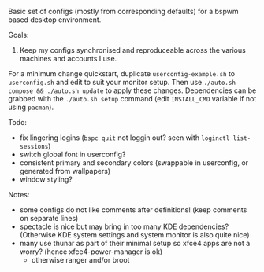  
Basic set of configs (mostly from corresponding defaults) for a bspwm based desktop environment.

Goals:
1. Keep my configs synchronised and reproduceable across the various machines and accounts I use.

For a minimum change quickstart, duplicate `userconfig-example.sh` to `userconfig.sh` and edit to suit your monitor setup. Then use `./auto.sh compose && ./auto.sh update` to apply these changes. Dependencies can be grabbed with the `./auto.sh setup` command (edit `INSTALL_CMD` variable if not using `pacman`).

Todo:
- fix lingering logins (`bspc quit` not loggin out? seen with `loginctl list-sessions`)
- switch global font in userconfig?
- consistent primary and secondary colors (swappable in userconfig, or generated from wallpapers)
- window styling?

Notes:
- some configs do not like comments after definitions! (keep comments on separate lines)
- spectacle is nice but may bring in too many KDE dependencies? (Otherwise KDE system settings and system monitor is also quite nice)
- many use thunar as part of their minimal setup so xfce4 apps are not a worry? (hence xfce4-power-manager is ok)
    - otherwise ranger and/or broot

